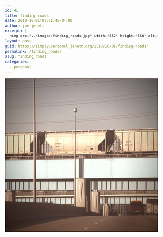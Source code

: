 ```yaml
---
id: 41
title: finding roads
date: 2010-10-01T07:31:45-04:00
author: joe jenett
excerpt: |
  <img src="../images/finding_roads.jpg" width="550" height="550" alt="finding roads" />
layout: post
guid: https://simply.personal.jenett.org/2010/10/01/finding-roads/
permalink: /finding_roads/
slug: finding_roads
categories:
  - personal
---
```

<img loading="lazy" src="../images/finding_roads.jpg" alt="finding roads" />